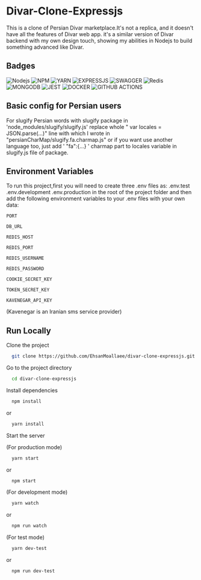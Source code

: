 # Divar-Clone-Expressjs

This is a clone of Persian Divar marketplace.It's not a replica, and it doesn't have all the features of Divar web app. it's a similar version of Divar backend with my own design touch, showing my abilities in Nodejs to build something advanced like Divar.

## Badges

![Nodejs](https://img.shields.io/badge/Node%20js-339933?style=for-the-badge&logo=nodedotjs&logoColor=white)
![NPM](https://img.shields.io/badge/npm-CB3837?style=for-the-badge&logo=npm&logoColor=white)
![YARN](https://img.shields.io/badge/Yarn-2C8EBB?style=for-the-badge&logo=yarn&logoColor=white)
![EXPRESSJS](https://img.shields.io/badge/Express%20js-000000?style=for-the-badge&logo=express&logoColor=white)
![SWAGGER](https://img.shields.io/badge/Swagger-85EA2D?style=for-the-badge&logo=Swagger&logoColor=white)
![Redis](https://img.shields.io/badge/redis-%23DD0031.svg?&style=for-the-badge&logo=redis&logoColor=white)
![MONGODB](https://img.shields.io/badge/MongoDB-4EA94B?style=for-the-badge&logo=mongodb&logoColor=white)
![JEST](https://img.shields.io/badge/Jest-C21325?style=for-the-badge&logo=jest&logoColor=white)
![DOCKER](https://img.shields.io/badge/Docker-2CA5E0?style=for-the-badge&logo=docker&logoColor=white)
![GITHUB ACTIONS](https://img.shields.io/badge/GitHub_Actions-2088FF?style=for-the-badge&logo=github-actions&logoColor=white)

## Basic config for Persian users

For slugify Persian words with slugify package in 'node_modules/slugify/slugify.js' replace whole " var locales = JSON.parse(...)" line with which I wrote in "persianCharMap/slugify.fa.charmap.js" or if you want use another language too, just add ' "fa":{...} ' charmap part to locales variable in slugify.js file of package.

## Environment Variables

To run this project,first you will need to create three .env files as:
.env.test
.env.development
.env.production
in the root of the project folder and then add the following environment variables to your .env files with your own data:

`PORT`

`DB_URL`

`REDIS_HOST`

`REDIS_PORT`

`REDIS_USERNAME`

`REDIS_PASSWORD`

`COOKIE_SECRET_KEY`

`TOKEN_SECRET_KEY`

`KAVENEGAR_API_KEY`

(Kavenegar is an Iranian sms service provider)

## Run Locally

Clone the project

```bash
  git clone https://github.com/EhsanMoallaee/divar-clone-expressjs.git
```

Go to the project directory

```bash
  cd divar-clone-expressjs
```

Install dependencies

```bash
  npm install
```

or

```bash
  yarn install
```

Start the server

(For production mode)

```bash
  yarn start
```

or

```bash
  npm start
```

(For development mode)

```bash
  yarn watch
```

or

```bash
  npm run watch
```

(For test mode)

```bash
  yarn dev-test
```

or

```bash
  npm run dev-test
```
